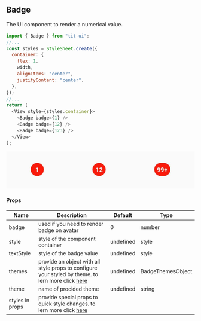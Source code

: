 ## Badge

The UI component to render a numerical value.

```javascript
import { Badge } from "tit-ui";
//...
const styles = StyleSheet.create({
  container: {
    flex: 1,
    width,
    alignItems: "center",
    justifyContent: "center",
  },
});
//...
return (
  <View style={styles.container}>
    <Badge badge={1} />
    <Badge badge={12} />
    <Badge badge={123} />
  </View>
);
```

![alt badge](https://github.com/blnaxblachbl/tit-ui/blob/main/images/badge.jpg?raw=true)

#### Props

| Name            | Description                                                                                                                                    | Default   | Type              |
| --------------- | ---------------------------------------------------------------------------------------------------------------------------------------------- | --------- | ----------------- |
| badge           | used if you need to render badge on avatar                                                                                                     | 0         | number            |
| style           | style of the component container                                                                                                               | undefined | style             |
| textStyle       | style of the badge value                                                                                                                       | undefined | style             |
| themes          | provide an object with all style props to configure your styled by theme. to lern more click [here](https://tit-ui.github.io/docs?page=themes) | undefined | BadgeThemesObject |
| theme           | name of procided theme                                                                                                                         | undefined | string            |
| styles in props | provide special props to quick style changes. to lern more click [here](https://tit-ui.github.io/docs?page=styles)                                              |           |                   |
